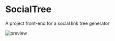 # SocialTree
A project front-end for a social link tree generator

![preview](https://user-images.githubusercontent.com/4854255/205658210-44e23ff2-214d-498f-becd-0a7e946c6274.PNG)
